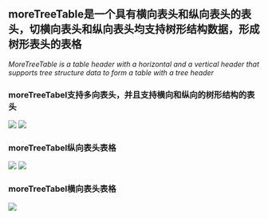 ## moreTreeTable是一个具有横向表头和纵向表头的表头，切横向表头和纵向表头均支持树形结构数据，形成树形表头的表格

*MoreTreeTable is a table header with a horizontal and a vertical header that supports tree structure data to form a table with a tree header*

### moreTreeTabel支持多向表头，并且支持横向和纵向的树形结构的表头 
[![](https://github.com/zhjing1019/moreTreeTable/blob/master/src/assets/video1.gif)](https://github.com/zhjing1019/moreTreeTable/blob/master/src/assets/video1.gif "markdown") 
[![](https://github.com/zhjing1019/moreTreeTable/blob/master/src/assets/img1.png)](https://github.com/zhjing1019/moreTreeTable/blob/master/src/assets/img1.png "markdown") 
### moreTreeTabel纵向表头表格 
[![](https://github.com/zhjing1019/moreTreeTable/blob/master/src/assets/video2.gif)](https://github.com/zhjing1019/moreTreeTable/blob/master/src/assets/video2.gif "markdown") 
[![](https://github.com/zhjing1019/moreTreeTable/blob/master/src/assets/img2.png)](https://github.com/zhjing1019/moreTreeTable/blob/master/src/assets/img2.png "markdown") 
### moreTreeTabel横向表头表格
[![](https://github.com/zhjing1019/moreTreeTable/blob/master/src/assets/img3.png)](https://github.com/zhjing1019/moreTreeTable/blob/master/src/assets/img3.png "markdown") 

